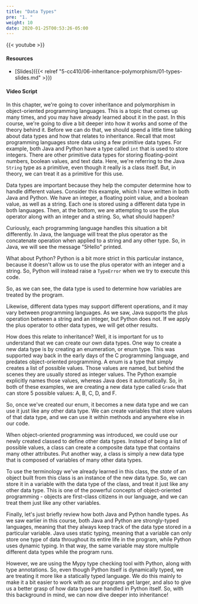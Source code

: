 ```yaml
---
title: "Data Types"
pre: "1. "
weight: 10
date: 2020-01-25T00:53:26-05:00
---
```


{{< youtube >}}

<!-- TODO FIXME -->

#### Resources

* [Slides]({{< relref "5-cc410/06-inheritance-polymorphism/01-types-slides.md" >}})

#### Video Script

In this chapter, we're going to cover inheritance and polymorphism in object-oriented programming languages. This is a topic that comes up many times, and you may have already learned about it in the past. In this course, we're going to dive a bit deeper into how it works and some of the theory behind it. Before we can do that, we should spend a little time talking about data types and how that relates to inheritance. Recall that most programming languages store data using a few primitive data types. For example, both Java and Python have a type called `int` that is used to store integers. There are other primitive data types for storing floating-point numbers, boolean values, and text data. Here, we're referring to the Java `String` type as a primitive, even though it really is a class itself. But, in theory, we can treat it as a primitive for this use.

Data types are important because they help the computer determine how to handle different values. Consider this example, which I have written in both Java and Python. We have an integer, a floating point value, and a boolean value, as well as a string. Each one is stored using a different data type in both languages. Then, at the bottom, we are attempting to use the plus operator along with an integer and a string. So, what should happen?

Curiously, each programming language handles this situation a bit differently. In Java, the language will treat the plus operator as the concatenate operation when applied to a string and any other type. So, in Java, we will see the message "5Hello" printed.

What about Python? Python is a bit more strict in this particular instance, because it doesn't allow us to use the plus operator with an integer and a string. So, Python will instead raise a `TypeError` when we try to execute this code. 

So, as we can see, the data type is used to determine how variables are treated by the program. 

Likewise, different data types may support different operations, and it may vary between programming languages. As we saw, Java supports the plus operation between a string and an integer, but Python does not. If we apply the plus operator to other data types, we will get other results.

How does this relate to inheritance? Well, it is important for us to understand that we can create our own data types. One way to create a new data type is by creating an enumeration, or enum type. This was supported way back in the early days of the C programming language, and predates object-oriented programming. A enum is a type that simply creates a list of possible values. Those values are named, but behind the scenes they are usually stored as integer values. The Python example explicitly names those values, whereas Java does it automatically. So, in both of these examples, we are creating a new data type called `Grade` that can store 5 possible values: A, B, C, D, and F. 

So, once we've created our enum, it becomes a new data type and we can use it just like any other data type. We can create variables that store values of that data type, and we can use it within methods and anywhere else in our code.

When object-oriented programming was introduced, we could use our newly created classed to define other data types. Instead of being a list of possible values, a class can create a composite data type that contains many other attributes. Put another way, a class is simply a new data type that is composed of variables of many other data types. 

To use the terminology we've already learned in this class, the _state_ of an object built from this class is an instance of the new data type. So, we can store it in a variable with the data type of the class, and treat it just like any other data type. This is one of the powerful concepts of object-oriented programming - objects are first-class citizens in our language, and we can treat them just like any other variables.

Finally, let's just briefly review how both Java and Python handle types. As we saw earlier in this course, both Java and Python are strongly-typed languages, meaning that they always keep track of the data type stored in a particular variable. Java uses static typing, meaning that a variable can only store one type of data throughout its entire life in the program, while Python uses dynamic typing. In that way, the same variable may store multiple different data types while the program runs. 

However, we are using the Mypy type checking tool with Python, along with type annotations. So, even though Python itself is dynamically typed, we are treating it more like a statically typed language. We do this mainly to make it a bit easier to work with as our programs get larger, and also to give us a better grasp of how data types are handled in Python itself. So, with this background in mind, we can now dive deeper into inheritance!